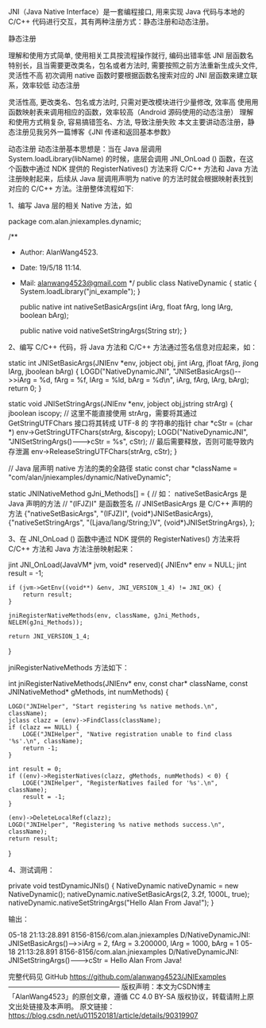 JNI（Java Native Interface）是一套编程接口, 用来实现 Java 代码与本地的 C/C++ 代码进行交互，其有两种注册方式：静态注册和动态注册。

静态注册

理解和使用方式简单, 使用相关工具按流程操作就行, 编码出错率低
JNI 层函数名特别长，且当需要更改类名，包名或者方法时, 需要按照之前方法重新生成头文件, 灵活性不高
初次调用 native 函数时要根据函数名搜索对应的 JNI 层函数来建立联系，效率较低
动态注册

灵活性高, 更改类名、包名或方法时, 只需对更改模块进行少量修改, 效率高
使用用函数映射表来调用相应的函数，效率较高（Android 源码使用的动态注册）
理解和使用方式稍复杂, 容易搞错签名、方法, 导致注册失败
本文主要讲动态注册，静态注册见我另外一篇博客《JNI 传递和返回基本参数》

动态注册
动态注册基本思想是：当在 Java 层调用 System.loadLibrary(libName) 的时候，底层会调用 JNI_OnLoad () 函数，在这个函数中通过 NDK 提供的 RegisterNatives() 方法来将 C/C++ 方法和 Java 方法注册映射起来，后续从 Java 层调用声明为 native 的方法时就会根据映射表找到对应的 C/C++ 方法。注册整体流程如下:

1、编写 Java 层的相关 Native 方法，如

package com.alan.jniexamples.dynamic;

/**
 * Author: AlanWang4523.
 * Date: 19/5/18 11:14.
 * Mail: alanwang4523@gmail.com
 */
public class NativeDynamic {
    static {
        System.loadLibrary("jni_example");
    }

    public native int nativeSetBasicArgs(int iArg, float fArg, long lArg, boolean bArg);

    public native void nativeSetStringArgs(String str);
}

2、编写 C/C++ 代码，将 Java 方法和 C/C++ 方法通过签名信息对应起来，如：

static int JNISetBasicArgs(JNIEnv *env, jobject obj,
                                          jint iArg, jfloat fArg, jlong lArg, jboolean bArg) {
    LOGD("NativeDynamicJNI", "JNISetBasicArgs()-->>iArg = %d, fArg = %f, lArg = %ld, bArg = %d\n",
            iArg, fArg, lArg, bArg);
    return 0;
}

static void JNISetStringArgs(JNIEnv *env, jobject obj,jstring strArg) {
    jboolean iscopy;
    // 这里不能直接使用 strArg，需要将其通过 GetStringUTFChars 接口将其转成 UTF-8 的 字符串的指针
    char *cStr = (char *) env->GetStringUTFChars(strArg, &iscopy);
    LOGD("NativeDynamicJNI", "JNISetStringArgs()--->cStr = %s", cStr);
    // 最后需要释放，否则可能导致内存泄漏
    env->ReleaseStringUTFChars(strArg, cStr);
}

// Java 层声明 native 方法的类的全路径
static const char *className = "com/alan/jniexamples/dynamic/NativeDynamic";

static JNINativeMethod gJni_Methods[] = {
        // 如： nativeSetBasicArgs 是 Java 声明的方法
        // "(IFJZ)I" 是函数签名
        // JNISetBasicArgs 是 C/C++ 声明的方法
        {"nativeSetBasicArgs", "(IFJZ)I", (void*)JNISetBasicArgs},
        {"nativeSetStringArgs", "(Ljava/lang/String;)V", (void*)JNISetStringArgs},
};

3、在 JNI_OnLoad () 函数中通过 NDK 提供的 RegisterNatives() 方法来将 C/C++ 方法和 Java 方法注册映射起来：

jint JNI_OnLoad(JavaVM* jvm, void* reserved){
    JNIEnv* env = NULL;
    jint result = -1;

    if (jvm->GetEnv((void**) &env, JNI_VERSION_1_4) != JNI_OK) {
        return result;
    }
    
    jniRegisterNativeMethods(env, className, gJni_Methods, NELEM(gJni_Methods));
    
    return JNI_VERSION_1_4;
}

jniRegisterNativeMethods 方法如下：

int jniRegisterNativeMethods(JNIEnv* env, const char* className, const JNINativeMethod* gMethods, int numMethods) {

    LOGD("JNIHelper", "Start registering %s native methods.\n", className);
    jclass clazz = (env)->FindClass(className);
    if (clazz == NULL) {
        LOGE("JNIHelper", "Native registration unable to find class '%s'.\n", className);
        return -1;
    }
    
    int result = 0;
    if ((env)->RegisterNatives(clazz, gMethods, numMethods) < 0) {
        LOGE("JNIHelper", "RegisterNatives failed for '%s'.\n", className);
        result = -1;
    }
    
    (env)->DeleteLocalRef(clazz);
    LOGD("JNIHelper", "Registering %s native methods success.\n", className);
    return result;
}

4、测试调用：

private void testDynamicJNIs() {
        NativeDynamic nativeDynamic = new NativeDynamic();
        nativeDynamic.nativeSetBasicArgs(2, 3.2f, 1000L, true);
        nativeDynamic.nativeSetStringArgs("Hello Alan From Java!");
    }

输出：

05-18 21:13:28.891 8156-8156/com.alan.jniexamples D/NativeDynamicJNI: JNISetBasicArgs()-->>iArg = 2, fArg = 3.200000, lArg = 1000, bArg = 1
05-18 21:13:28.891 8156-8156/com.alan.jniexamples D/NativeDynamicJNI: JNISetStringArgs()--->cStr = Hello Alan From Java!

完整代码见 GitHub
https://github.com/alanwang4523/JNIExamples
————————————————
版权声明：本文为CSDN博主「AlanWang4523」的原创文章，遵循 CC 4.0 BY-SA 版权协议，转载请附上原文出处链接及本声明。
原文链接：https://blog.csdn.net/u011520181/article/details/90319907